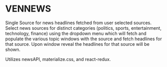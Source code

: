 # VENNEWS

Single Source for news headlines fetched from user selected sources.  Select news sources for distinct categories (politics, sports, entertainment, technology, finance) using the dropdown menu which will fetch and populate the various topic windows with the source and fetch headlines for that source.  Upon window reveal the headlines for that source will be shown.

Utilizes newsAPI, materialize.css, and react-redux.

